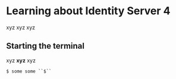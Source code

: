 Learning about Identity Server 4
======================

xyz xyz xyz

Starting the terminal
---------------------

xyz **xyz** xyz

```
$ some some ``$``
```
